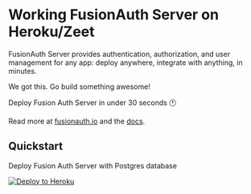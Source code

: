 # Working FusionAuth Server on Heroku/Zeet

FusionAuth Server provides authentication, authorization, and user management for any app: deploy anywhere, integrate with anything, in minutes.

We got this. Go build something awesome!

Deploy Fusion Auth Server in under 30 seconds :clock1:

Read more at [fusionauth.io](https://fusionauth.io) and the [docs](https://fusionauth.io/docs). 


## Quickstart

Deploy Fusion Auth Server with Postgres database

[![Deploy to Heroku](https://www.herokucdn.com/deploy/button.svg)](https://heroku.com/deploy?template=https://github.com/GetHarley/fusionauth-heroku)
